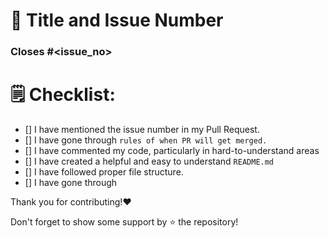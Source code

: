 # 🎯 Title and Issue Number

<!-- Please make sure issue number is mention in Pull Request else PR will not be merged. -->

### Closes #<issue_no>

<!-- Replace `issue_no` with the issue number which is fixed in this PR -->

# 🗒️ Checklist:

- [] I have mentioned the issue number in my Pull Request.
- []  I have gone through `rules of when PR will get merged.` 
- [] I have commented my code, particularly in hard-to-understand areas
- [] I have created a helpful and easy to understand `README.md`
- [] I have followed proper file structure.
- [] I have gone through

 Thank you for contributing!❤️ 

Don't forget to show some support by ⭐ the repository! 